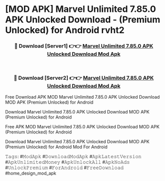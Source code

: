 # [MOD APK] Marvel Unlimited 7.85.0 APK Unlocked Download - (Premium Unlocked) for Android rvht2



<div align="center">
<h3>🔴 Download [Server1] 👉👉 <a href="https://momento.my/?title=Marvel_Unlimited_7.85.0_APK_Unlocked_Download">Marvel Unlimited 7.85.0 APK Unlocked Download Mod Apk</a></h3><br>

<h3>🔴 Download [Server2] 👉👉 <a href="https://momento.my/?title=Marvel_Unlimited_7.85.0_APK_Unlocked_Download">Marvel Unlimited 7.85.0 APK Unlocked Download Mod Apk</a></h3>
</div>



Free Download APK MOD Marvel Unlimited 7.85.0 APK Unlocked Download MOD APK (Premium Unlocked) for Android

Download Marvel Unlimited 7.85.0 APK Unlocked Download MOD APK (Premium Unlocked) for Android

Free APK MOD Marvel Unlimited 7.85.0 APK Unlocked Download MOD APK (Premium Unlocked) for Android

Download Marvel Unlimited 7.85.0 APK Unlocked Download MOD APK (Premium Unlocked) for Android Mod For Android

𝚃𝚊𝚐𝚜: #𝙼𝚘𝚍𝙰𝚙𝚔 #𝙳𝚘𝚠𝚗𝚕𝚘𝚊𝚍𝙼𝚘𝚍𝙰𝚙𝚔 #𝙰𝚙𝚔𝙻𝚊𝚝𝚎𝚜𝚝𝚅𝚎𝚛𝚜𝚒𝚘𝚗 #𝙰𝚙𝚔𝚄𝚗𝚕𝚒𝚖𝚒𝚝𝚎𝚍𝙼𝚘𝚗𝚎𝚢 #𝙰𝚙𝚔𝚄𝚗𝚕𝚘𝚌𝚔𝙰𝚕𝚕 #𝙰𝚙𝚔𝙽𝚘𝙰𝚍𝚜 #𝚄𝚗𝚕𝚘𝚌𝚔𝙿𝚛𝚎𝚖𝚒𝚞𝚖 #𝙵𝚘𝚛𝙰𝚗𝚍𝚛𝚘𝚒𝚍 #𝙵𝚛𝚎𝚎𝙳𝚘𝚠𝚗𝚕𝚘𝚊𝚍 #home_design_mod_apk
